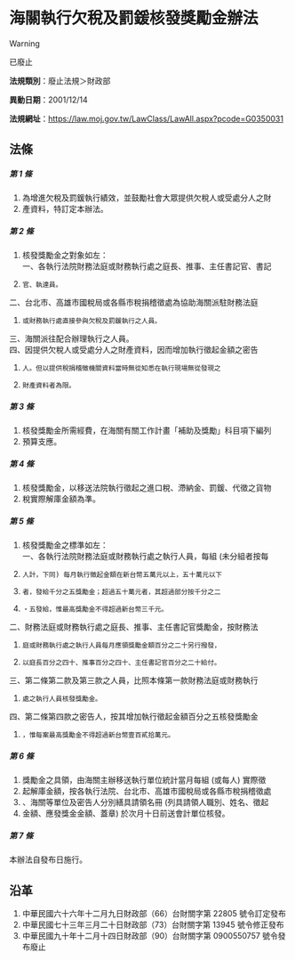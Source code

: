 # 海關執行欠稅及罰鍰核發獎勵金辦法


> [!WARNING]
> 已廢止


**法規類別**：廢止法規＞財政部

**異動日期**：2001/12/14  

**法規網址**：https://law.moj.gov.tw/LawClass/LawAll.aspx?pcode=G0350031



## 法條
##### 第 1 條
1. 為增進欠稅及罰鍰執行績效，並鼓勵社會大眾提供欠稅人或受處分人之財
1. 產資料，特訂定本辦法。

##### 第 2 條
1. 核發獎勵金之對象如左：  
一、各執行法院財務法庭或財務執行處之庭長、推事、主任書記官、書記
1.     官、執達員。  
二、台北市、高雄市國稅局或各縣市稅捐稽徵處為協助海關派駐財務法庭
1.     或財務執行處直接參與欠稅及罰鍰執行之人員。  
三、海關派往配合辦理執行之人員。  
四、因提供欠稅人或受處分人之財產資料，因而增加執行徵起金額之密告
1.     人。但以提供稅捐稽徵機關資料當時無從知悉在執行現場無從發現之
1.     財產資料者為限。

##### 第 3 條
1. 核發獎勵金所需經費，在海關有關工作計畫「補助及獎勵」科目項下編列
1. 預算支應。

##### 第 4 條
1. 核發獎勵金，以移送法院執行徵起之進口稅、滯納金、罰鍰、代徵之貨物
1. 稅實際解庫金額為準。

##### 第 5 條
1. 核發獎勵金之標準如左：  
一、各執行法院財務法庭或財務執行處之執行人員，每組 (未分組者按每
1.     人計，下同) 每月執行徵起金額在新台幣五萬元以上，五十萬元以下
1.     者，發給千分之五獎勵金；超過五十萬元者，其超過部分按千分之二
1.     ‧五發給，惟最高獎勵金不得超過新台幣三千元。  
二、財務法庭或財務執行處之庭長、推事、主任書記官獎勵金，按財務法
1.     庭或財務執行處之執行人員每月應領獎勵金額百分之二十另行撥發，
1.     以庭長百分之四十、推事百分之四十、主任書記官百分之二十給付。  
三、第二條第二款及第三款之人員，比照本條第一款財務法庭或財務執行
1.     處之執行人員核發獎勵金。  
四、第二條第四款之密告人，按其增加執行徵起金額百分之五核發獎勵金
1.     ，惟每案最高獎勵金不得超過新台幣壹百貳拾萬元。

##### 第 6 條
1. 獎勵金之具領，由海關主辦移送執行單位統計當月每組 (或每人) 實際徵
1. 起解庫金額，按各執行法院、台北市、高雄市國稅局或各縣市稅捐稽徵處
1. 、海關等單位及密告人分別繕具請領名冊 (列具請領人職別、姓名、徵起
1. 金額、應發獎金金額、蓋章) 於次月十日前送會計單位核發。

##### 第 7 條
本辦法自發布日施行。

## 沿革
1. 中華民國六十六年十二月九日財政部（66）台財關字第 22805  號令訂定發布
1. 中華民國七十三年三月二十日財政部（73）台財關字第 13945  號令修正發布
1. 中華民國九十年十二月十四日財政部（90）台財關字第 0900550757 號令發布廢止

